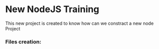 # New NodeJS Training
This new project is created to know how can we constract a new node Project
 
### Files creation:
